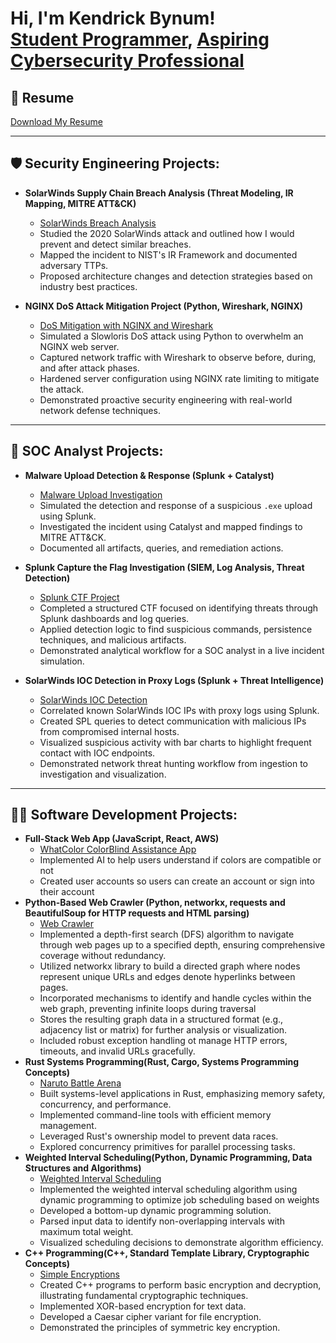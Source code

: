 <h1>Hi, I'm Kendrick Bynum! <br/><a href="https://github.com/KendrickBynum">Student Programmer</a>, <a href="https://www.linkedin.com/in/kendrick-bynum-299a11250/"> Aspiring Cybersecurity Professional</a> </h1>

## 📄 Resume

[Download My Resume](https://github.com/KendrickBynum/KendrickBynum/blob/main/Kendrick_s_Resume%20(2).pdf)

---

<h2>🛡️ Security Engineering Projects:</h2>

- <b>SolarWinds Supply Chain Breach Analysis (Threat Modeling, IR Mapping, MITRE ATT&CK)</b>  
  - [SolarWinds Breach Analysis](https://github.com/KendrickBynum/SolarWinds-Supply-Chain-Breach-Analysis)  
  - Studied the 2020 SolarWinds attack and outlined how I would prevent and detect similar breaches.  
  - Mapped the incident to NIST's IR Framework and documented adversary TTPs.  
  - Proposed architecture changes and detection strategies based on industry best practices.
 
- <b>NGINX DoS Attack Mitigation Project (Python, Wireshark, NGINX)</b>
  - [DoS Mitigation with NGINX and Wireshark](https://github.com/KendrickBynum/DoS-Mitigation-with-NGINX-Traffic-Analysis-via-Wireshark)
  - Simulated a Slowloris DoS attack using Python to overwhelm an NGINX web server.
  - Captured network traffic with Wireshark to observe before, during, and after attack phases.
  - Hardened server configuration using NGINX rate limiting to mitigate the attack.
  - Demonstrated proactive security engineering with real-world network defense techniques.

---

<h2>🧪 SOC Analyst Projects:</h2>

- <b>Malware Upload Detection & Response (Splunk + Catalyst)</b>  
  - [Malware Upload Investigation](https://github.com/KendrickBynum/Malware-Upload-Detection-Response-Splunk-Catalyst-)  
  - Simulated the detection and response of a suspicious `.exe` upload using Splunk.  
  - Investigated the incident using Catalyst and mapped findings to MITRE ATT&CK.  
  - Documented all artifacts, queries, and remediation actions.

- <b>Splunk Capture the Flag Investigation (SIEM, Log Analysis, Threat Detection)</b>  
  - [Splunk CTF Project](https://github.com/KendrickBynum/Splunk-CTF-Project)  
  - Completed a structured CTF focused on identifying threats through Splunk dashboards and log queries.  
  - Applied detection logic to find suspicious commands, persistence techniques, and malicious artifacts.  
  - Demonstrated analytical workflow for a SOC analyst in a live incident simulation.

- <b>SolarWinds IOC Detection in Proxy Logs (Splunk + Threat Intelligence)</b>
  - [SolarWinds IOC Detection](https://github.com/yourusername/solarwinds-ioc-detection)
  - Correlated known SolarWinds IOC IPs with proxy logs using Splunk.
  - Created SPL queries to detect communication with malicious IPs from compromised internal hosts.
  - Visualized suspicious activity with bar charts to highlight frequent contact with IOC endpoints.
  - Demonstrated network threat hunting workflow from ingestion to investigation and visualization.
  
---

<h2>👨‍💻 Software Development Projects:</h2>

- <b>Full-Stack Web App (JavaScript, React, AWS)</b>
  - [WhatColor ColorBlind Assistance App](https://github.com/What-Color-SPU/What-Color)
  - Implemented AI to help users understand if colors are compatible or not
  - Created user accounts so users can create an account or sign into their account
- <b>Python-Based Web Crawler (Python, networkx, requests and BeautifulSoup for HTTP requests and HTML parsing)</b>
  - [Web Crawler](https://github.com/csc3430-winter2025/graph-a-computer-science-team)
  - Implemented a depth-first search (DFS) algorithm to navigate through web pages up to a specified depth, ensuring comprehensive coverage without redundancy.
  - Utilized networkx library to build a directed graph where nodes represent unique URLs and edges denote hyperlinks between pages.
  - Incorporated mechanisms to identify and handle cycles within the web graph, preventing infinite loops during traversal
  - Stores the resulting graph data in a structured format (e.g., adjacency list or matrix) for further analysis or visualization.
  - Included robust exception handling ot manage HTTP errors, timeouts, and invalid URLs gracefully.
- <b>Rust Systems Programming(Rust, Cargo, Systems Programming Concepts)</b>
  - [Naruto Battle Arena](https://github.com/csc3310-fall2024/rust-KendrickBynum)
  - Built systems-level applications in Rust, emphasizing memory safety, concurrency, and performance.
  - Implemented command-line tools with efficient memory management.
  - Leveraged Rust's ownership model to prevent data races.
  - Explored concurrency primitives for parallel processing tasks.
- <b>Weighted Interval Scheduling(Python, Dynamic Programming, Data Structures and Algorithms)</b>
  - [Weighted Interval Scheduling](https://github.com/csc3310-fall2024/rust-KendrickBynum)
  - Implemented the weighted interval scheduling algorithm using dynamic programming to optimize job scheduling based on weights
  - Developed a bottom-up dynamic programming solution.
  - Parsed input data to identify non-overlapping intervals with maximum total weight.
  - Visualized scheduling decisions to demonstrate algorithm efficiency.
- <b>C++ Programming(C++, Standard Template Library, Cryptographic Concepts)</b>
  - [Simple Encryptions](https://github.com/KendrickBynum/SimpleEncryptions)
  - Created C++ programs to perform basic encryption and decryption, illustrating fundamental cryptographic techniques.
  - Implemented XOR-based encryption for text data.
  - Developed a Caesar cipher variant for file encryption.
  - Demonstrated the principles of symmetric key encryption.



